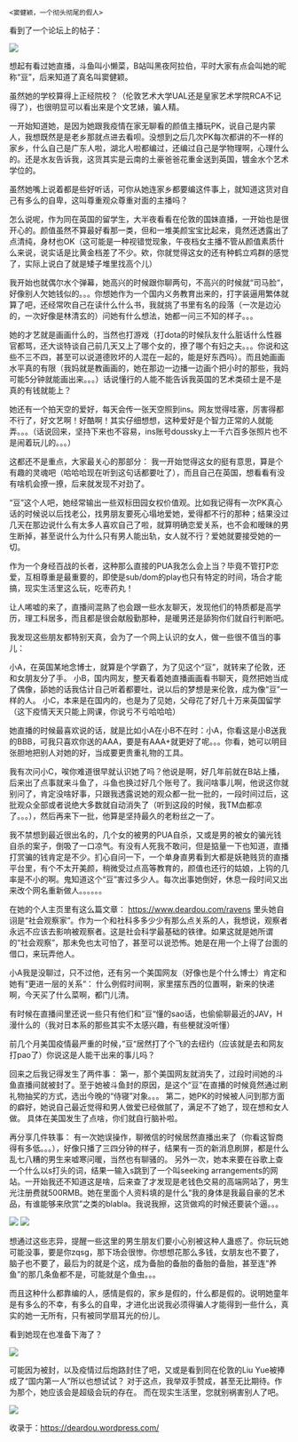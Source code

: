     <窦健颖，一个彻头彻尾的假人>

看到了一个论坛上的帖子：

![](https://64.media.tumblr.com/6e4d838ccb8f8233bb7aa06f7d48331f/0d761ffc9b450555-49/s2048x3072/e3260aacf3ff5221dd89fe2872133da90d7a27c3.png)

想起有看过她直播，斗鱼叫小懒菜，B站叫黑夜阿拉伯，平时大家有点会叫她的昵称“豆”，后来知道了真名叫窦健颖。

虽然她的学校算得上正经院校？（伦敦艺术大学UAL还是皇家艺术学院RCA不记得了），也很明显可以看出来是个文艺婊，骗人精。 

一开始知道她，是因为她跟我疫情在家无聊看的颜值主播玩PK，说自己是内蒙人，我想既然是是老乡那就点进去看呗。没想到之后几次PK每次都讲的不一样的家乡，什么自己是广东人啦，湖北人啦都编过，还编过自己是学物理啊，心理什么的。还是水友告诉我，这货其实是云南的土豪爸爸花重金送到英国，镀金水个艺术学位的。

虽然她嘴上说着都是些好听话，可你从她连家乡都要编这件事上，就知道这货对自己有多么的自卑，这叫尊重观众尊重对面的主播吗？

怎么说呢，作为同在英国的留学生，大半夜看看在伦敦的国妹直播，一开始也是很开心的。颜值虽然不算最好看那一类，但和一堆美颜宝宝比起来，竟然还透露出了点清纯，身材也OK（这可能是一种视错觉现象，午夜档女主播不管从颜值素质什么来说，说实话是比黄金档差了不少。欸，你就觉得这女的还有种鹤立鸡群的感觉了，实际上说白了就是矮子堆里找高个儿）

我开始也就偶尔水个弹幕，她高兴的时候跟你聊两句，不高兴的时候就“司马脸“，好像别人欠她钱似的。。。你想她作为一个国内义务教育出来的，打字装逼用繁体就算了吧，还经常吹自己在读什么什么书，我就挑了书里有名的段落（一次是边沁的，一次好像是林清玄的）问她有什么想法，她都一问三不知的样子。。。

她的才艺就是画画什么的，当然也打游戏（打dota的时候队友什么脏话什么性器官都骂，还大谈特谈自己前几天又上了哪个女的，撩了哪个有妇之夫。。。你说和这些不三不四，甚至可以说道德败坏的人混在一起的，能是好东西吗）。而且她画画水平真的有限（我妈就是教画画的，她在那边一边播一边画个把小时的那些，我妈可能5分钟就能画出来。。。）话说懂行的人能不能告诉我英国的艺术类硕士是不是真的有钱就能上？

她还有一个拍天空的爱好，每天会传一张天空照到ins。网友觉得哇塞，厉害得都不行了，好文艺啊！好酷啊！其实仔细想想，这种爱好是个智力正常的人就能弄。。。（话说回来，坚持下来也不容易，ins账号doussky上一千六百多张照片也不是闹着玩儿的。。。）

这都还不是重点，大家最关心的那部分： 我一开始觉得这女的挺有意思，算是个有趣的灵魂吧（哈哈哈现在听到这句话都要吐了），而且自己在英国，想看看有没有啥机会撩一撩，后来就发现不对劲了。

“豆”这个人吧，她经常输出一些双标田园女权价值观。比如我记得有一次PK真心话的时候说以后找老公，找男朋友要死心塌地爱她，爱得都不行的那种；结果没过几天在那边说什么有太多人喜欢自己了啦，就算明确恋爱关系，也不会和暧昧的男生断掉，甚至说什么为什么只有男人能出轨，女人就不行？爱她就要接受她的一切。

作为一个身经百战的长者，这种那么直接的PUA我怎么会上当？毕竟不管打P恋爱，互相尊重是最重要的，即使是sub/dom的play也只有特定的时间，场合才能搞，现实生活里这么玩，吃枣药丸！

让人唏嘘的来了，直播间混熟了也会跟一些水友聊天，发现他们的特质都是高学历，理工科居多，而且都是很会献殷勤那种，是暖男还是舔狗你们就自行判断吧。

我发现这些朋友都特别天真，会为了一个网上认识的女人，做一些很不值当的事儿：

小A，在英国某地念博士，就算是个学霸了，为了见这个“豆”，就转来了伦敦，还和女朋友分了手。
小B，国内网友，整天看着她直播画画看书聊天，竟然把她当成了偶像，舔她的话我估计自己听着都要吐，说以后的梦想是来伦敦，成为像“豆”一样的人。
小C，本来是在国内的，也是为了见她，父母花了好几十万来英国留学（这下疫情天天只能上网课，你说亏不亏哈哈哈）

她直播的时候最喜欢说的话，就是比如小A在小B不在时：小A，你看这是小B送我的BBB，可我只喜欢你送的AAA，要是有AAA+就更好了呢。。。你看，她可以明目张胆地把别人对她的好，当成要更贵重礼物的工具。

我有次问小C，唉你难道很早就认识她了吗？他说是啊，好几年前就在B站上播，后来出了点事就来斗鱼了，斗鱼也换过好几个账号了。我问啥事儿啊，他说这你就别问了，肯定没啥好事，只跟我透露说她的观众都一批一批的，一段时间过后，这批观众全部或者说绝大多数就自动消失了（听到这段的时候，我TM血都凉了。。。），然后再来下一批，他算是坚持最久的老粉丝之一了。 

我不禁想到最近很出名的，几个女的被男的PUA自杀，又或是男的被女的骗光钱自杀的案子，倒吸了一口凉气。有没有人死我不敢问，但是掂量一下也知道，直播打赏骗的钱肯定是不少。扪心自问一下，一个单身直男看到大都是妖艳贱货的直播平台里，有个不太开美颜，稍微受过点高等教育的，颜值也还行的姑娘，上钩的几率是不小的啊。鬼知道这个“豆”害过多少人。每次出事她倒好，休息一段时间又出来改个网名重新做人。。。。。。

在她的个人主页里有这么篇文章： https://www.deardou.com/ravens 里头她自诩是“社会观察家”。作为一个和社科多多少少有那么点关系的人，我想说，观察者永远不应该去影响被观察者。这是社会科学最基础的铁律。如果这就是她所谓的“社会观察”，那未免也太可怕了，甚至可以说恐怖。她是在用一个上得了台面的借口，来玩弄他人。

小A我是没聊过，只不过他，还有另一个美国网友（好像也是个什么博士）肯定和她有“更进一层的关系“： 什么例假时间啊，家里摆东西的位置啊，新来的快递啊，今天买了什么菜啊，都门儿清。

有时候在直播间里还说一些只有他们和”豆“懂的sao话，也偷偷聊最近的JAV，H漫什么的（我对日本系的那些其实不太感兴趣，有些梗就没听懂）

前几个月美国疫情最严重的时候，”豆“居然打了个飞的去纽约（应该就是去和网友打pao了）你说这是人能干出来的事儿吗？

回来之后我记得发生了两件事： 
第一，那个美国网友就消失了，过段时间她的斗鱼直播间就被封了。至于她被斗鱼封的原因，是这个“豆”在直播的时候竟然通过刷礼物抽奖的方式，选出今晚的“侍寝”对象。。。
第二，她PK的时候被人问到那方面的癖好，她说自己最近觉得和男人做爱已经做腻了，满足不了她了，现在想和女人做。 具体在美国发生了点啥，你们就自行脑补啦。

再分享几件轶事： 
有一次她误操作，聊微信的时候居然直播出来了（你看这智商得有多低。。。），好像只播了三四分钟的样子，结果有一页的新消息刷屏，都是什么乱七八糟的男生来嘘寒问暖，当然也有聊骚的。
另外一次，她本来要在谷歌上查一个什么以s打头的词，结果一输入s跳到了一个叫seeking arrangements的网站。一开始我还不知道这是啥，后来查了才发现是老钱色交易的高端网站了，男生光注册费就500RMB。她在里面个人资料填的是什么“我的身体是我最自豪的艺术品，有谁能够来欣赏”之类的blabla。我说我擦，这货做鸡的时候还要装个逼。。。

![](https://64.media.tumblr.com/063e0a8611f810c7fc4a2abbd236415a/0d761ffc9b450555-b3/s1280x1920/00bf751e8e1c6f0a6edd936f2b41436248787df2.png)
![](https://64.media.tumblr.com/5eb925a82aad3e561d05fb4fd4f26d29/0d761ffc9b450555-0d/s1280x1920/ca5751d2419b0872947891ae846593e6fbcd79ea.png)

想通过这些志异，提醒一些这里的男生朋友们要小心别被这种人蛊惑了。你玩玩她可能没事，要是你zqsg，那下场会很惨。你想想花那么多钱，女朋友也不要了，脑子也不要了，最后为的就是个这，成为备胎的备胎的备胎的备胎，甚至连“养鱼”的那几条鱼都不是，可能就是个鱼虫。。。 

而且这种什么都靠编的人，感情是假的，家乡是假的，什么都是假的。说明她童年是有多么的不幸，有多么的自卑，才进化出说我必须得骗人才能得到一些什么，真实的她一无所有，只有被同学扇耳光的份儿。

看到她现在也准备下海了？

![](https://64.media.tumblr.com/751aefa199c095920ba22983aa92a002/0d761ffc9b450555-c7/s1280x1920/063e7ea4955df326b31e7c0ed252fbca9de78c0a.png)

可能因为被封，以及疫情过后炮路封住了吧，又或是看到同在伦敦的Liu Yue被捧成了“国内第一人”所以也想试试？ 对于这点，我举双手赞成，甚至无比期待。作为那个，她应该会是超级会玩的存在。 而在现实生活里，您就别祸害别人了吧。

![](https://64.media.tumblr.com/2e33b03861e2d32078df05307202bae1/d764b2414672cbd4-af/s1280x1920/7c43472625661eb714c0d07ac4f50e5ebb934cbc.jpg)

收录于：https://deardou.wordpress.com/
